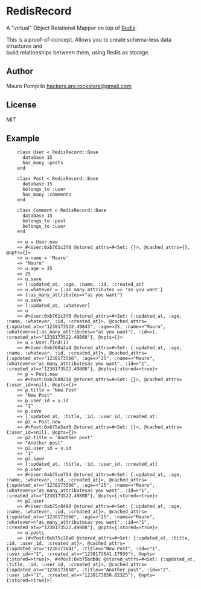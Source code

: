 # RedisRecord
A "virtual" Object Relational Mapper on top of [Redis](http://redis.googlecode.com).

This is a proof-of-concept. Allows you to create schema-less data structures and <br/>
build relationships between them, using Redis as storage.

## Author
Mauro Pompilio <hackers.are.rockstars@gmail.com>

## License
MIT

## Example
		
		class User < RedisRecord::Base
		  database 15
		  has_many :posts
		end
		
		class Post < RedisRecord::Base
		  database 15
		  belongs_to :user
		  has_many :comments
		end
		
		class Comment < RedisRecord::Base
		  database 15
		  belongs_to :post
		  belongs_to :user
		end 
		
		>> u = User.new
		=> #<User:0xb761c3f0 @stored_attrs=#<Set: {}>, @cached_attrs={}, @opts={}>
		>> u.name = 'Mauro'
		=> "Mauro"
		>> u.age = 25
		=> 25
		>> u.save
		=> [:updated_at, :age, :name, :id, :created_at]
		>> u.whatever = {:as_many_attributes => 'as you want'}
		=> {:as_many_attributes=>"as you want"}
		>> u.save
		=> [:updated_at, :whatever]
		>> u
		=> #<User:0xb761c3f0 @stored_attrs=#<Set: {:updated_at, :age, :name, :whatever, :id, :created_at}>, @cached_attrs={:updated_at=>"1238173522.49843", :age=>25, :name=>"Mauro", :whatever=>{:as_many_attributes=>"as you want"}, :id=>1, :created_at=>"1238173522.49808"}, @opts={}>
		>> u = User.find(1)
		=> #<User:0xb760a2a4 @stored_attrs=#<Set: {:updated_at, :age, :name, :whatever, :id, :created_at}>, @cached_attrs={:updated_at=>"1238173566", :age=>"25", :name=>"Mauro", :whatever=>"as_many_attributesas you want", :id=>"1", :created_at=>"1238173522.49808"}, @opts={:stored=>true}>
		>> p = Post.new
		=> #<Post:0xb7608210 @stored_attrs=#<Set: {}>, @cached_attrs={:user_id=>nil}, @opts={}>
		>> p.title = 'New Post'
		=> "New Post"
		>> p.user_id = u.id
		=> "1"
		>> p.save
		=> [:updated_at, :title, :id, :user_id, :created_at:
		>> p2 = Post.new
		=> #<Post:0xb75e5ad0 @stored_attrs=#<Set: {}>, @cached_attrs={:user_id=>nil}, @opts={}>
		>> p2.title = 'Another post'
		=> "Another post"
		>> p2.user_id = u.id
		=> "1"
		>> p2.save
		=> [:updated_at, :title, :id, :user_id, :created_at]
		>> p.user
		=> #<User:0xb75ce754 @stored_attrs=#<Set: {:updated_at, :age, :name, :whatever, :id, :created_at}>, @cached_attrs={:updated_at=>"1238173566", :age=>"25", :name=>"Mauro", :whatever=>"as_many_attributesas you want", :id=>"1", :created_at=>"1238173522.49808"}, @opts={:stored=>true}>
		>> p2.user
		=> #<User:0xb75c8480 @stored_attrs=#<Set: {:updated_at, :age, :name, :whatever, :id, :created_at}>, @cached_attrs={:updated_at=>"1238173566", :age=>"25", :name=>"Mauro", :whatever=>"as_many_attributesas you want", :id=>"1", :created_at=>"1238173522.49808"}, @opts={:stored=>true}>
		>> u.posts
		=> [#<Post:0xb75c20a8 @stored_attrs=#<Set: {:updated_at, :title, :id, :user_id, :created_at}>, @cached_attrs={:updated_at=>"1238173641", :title=>"New Post", :id=>"1", :user_id=>"1", :created_at=>"1238173641.17936"}, @opts={:stored=>true}>, #<Post:0xb75bdb0c @stored_attrs=#<Set: {:updated_at, :title, :id, :user_id, :created_at}>, @cached_attrs={:updated_at=>"1238173858", :title=>"Another post", :id=>"2", :user_id=>"1", :created_at=>"1238173858.82325"}, @opts={:stored=>true}>]
